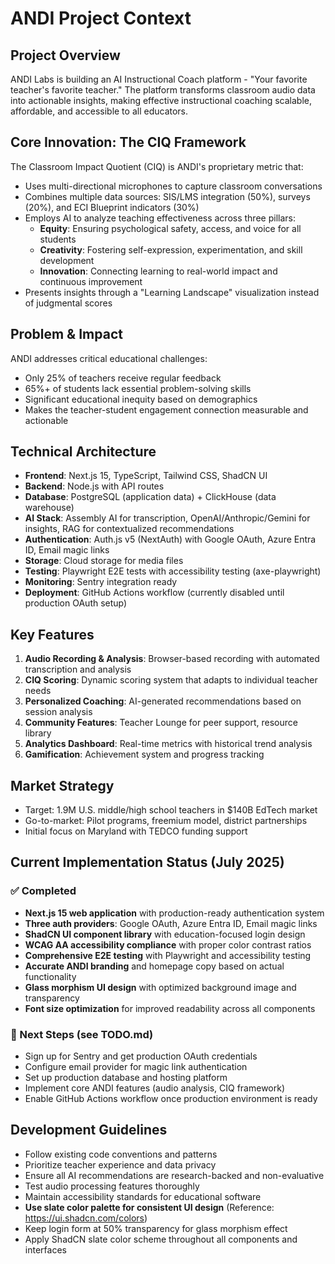 # ANDI Project Context

## Project Overview
ANDI Labs is building an AI Instructional Coach platform - "Your favorite teacher's favorite teacher." The platform transforms classroom audio data into actionable insights, making effective instructional coaching scalable, affordable, and accessible to all educators.

## Core Innovation: The CIQ Framework
The Classroom Impact Quotient (CIQ) is ANDI's proprietary metric that:
- Uses multi-directional microphones to capture classroom conversations
- Combines multiple data sources: SIS/LMS integration (50%), surveys (20%), and ECI Blueprint indicators (30%)
- Employs AI to analyze teaching effectiveness across three pillars:
  - **Equity**: Ensuring psychological safety, access, and voice for all students
  - **Creativity**: Fostering self-expression, experimentation, and skill development
  - **Innovation**: Connecting learning to real-world impact and continuous improvement
- Presents insights through a "Learning Landscape" visualization instead of judgmental scores

## Problem & Impact
ANDI addresses critical educational challenges:
- Only 25% of teachers receive regular feedback
- 65%+ of students lack essential problem-solving skills
- Significant educational inequity based on demographics
- Makes the teacher-student engagement connection measurable and actionable

## Technical Architecture
- **Frontend**: Next.js 15, TypeScript, Tailwind CSS, ShadCN UI
- **Backend**: Node.js with API routes
- **Database**: PostgreSQL (application data) + ClickHouse (data warehouse)
- **AI Stack**: Assembly AI for transcription, OpenAI/Anthropic/Gemini for insights, RAG for contextualized recommendations
- **Authentication**: Auth.js v5 (NextAuth) with Google OAuth, Azure Entra ID, Email magic links
- **Storage**: Cloud storage for media files
- **Testing**: Playwright E2E tests with accessibility testing (axe-playwright)
- **Monitoring**: Sentry integration ready
- **Deployment**: GitHub Actions workflow (currently disabled until production OAuth setup)

## Key Features
1. **Audio Recording & Analysis**: Browser-based recording with automated transcription and analysis
2. **CIQ Scoring**: Dynamic scoring system that adapts to individual teacher needs
3. **Personalized Coaching**: AI-generated recommendations based on session analysis
4. **Community Features**: Teacher Lounge for peer support, resource library
5. **Analytics Dashboard**: Real-time metrics with historical trend analysis
6. **Gamification**: Achievement system and progress tracking

## Market Strategy
- Target: 1.9M U.S. middle/high school teachers in $140B EdTech market
- Go-to-market: Pilot programs, freemium model, district partnerships
- Initial focus on Maryland with TEDCO funding support

## Current Implementation Status (July 2025)
### ✅ Completed
- **Next.js 15 web application** with production-ready authentication system
- **Three auth providers**: Google OAuth, Azure Entra ID, Email magic links
- **ShadCN UI component library** with education-focused login design
- **WCAG AA accessibility compliance** with proper color contrast ratios
- **Comprehensive E2E testing** with Playwright and accessibility testing
- **Accurate ANDI branding** and homepage copy based on actual functionality
- **Glass morphism UI design** with optimized background image and transparency
- **Font size optimization** for improved readability across all components

### 🚧 Next Steps (see TODO.md)
- Sign up for Sentry and get production OAuth credentials
- Configure email provider for magic link authentication
- Set up production database and hosting platform
- Implement core ANDI features (audio analysis, CIQ framework)
- Enable GitHub Actions workflow once production environment is ready

## Development Guidelines
- Follow existing code conventions and patterns
- Prioritize teacher experience and data privacy
- Ensure all AI recommendations are research-backed and non-evaluative
- Test audio processing features thoroughly
- Maintain accessibility standards for educational software
- **Use slate color palette for consistent UI design** (Reference: https://ui.shadcn.com/colors)
- Keep login form at 50% transparency for glass morphism effect
- Apply ShadCN slate color scheme throughout all components and interfaces